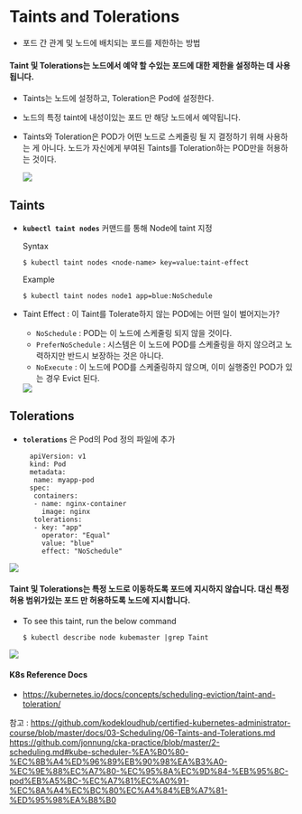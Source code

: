 # Taints and Tolerations
- 포드 간 관계 및 노드에 배치되는 포드를 제한하는 방법

#### Taint 및 Tolerations는 노드에서 예약 할 수있는 포드에 대한 제한을 설정하는 데 사용됩니다. 
- Taints는 노드에 설정하고, Toleration은 Pod에 설정한다.
- 노드의 특정 taint에 내성이있는 포드 만 해당 노드에서 예약됩니다.
- Taints와 Toleration은 POD가 어떤 노드로 스케줄링 될 지 결정하기 위해 사용하는 게 아니다.
   노드가 자신에게 부여된 Taints를 Toleration하는 POD만을 허용하는 것이다.

  <img src = https://github.com/kodekloudhub/certified-kubernetes-administrator-course/blob/master/images/tandt.PNG>
  
## Taints
- **`kubectl taint nodes`** 커맨드를 통해 Node에 taint 지정

  Syntax
  
  ```
  $ kubectl taint nodes <node-name> key=value:taint-effect
  ```
 
  Example
  ```
  $ kubectl taint nodes node1 app=blue:NoSchedule
  ```
  
- Taint Effect : 이 Taint를 Tolerate하지 않는 POD에는 어떤 일이 벌어지는가?
	- `NoSchedule` : POD는 이 노드에 스케줄링 되지 않을 것이다. 
	- `PreferNoSchedule` :  시스템은 이 노드에 POD를 스케줄링을 하지 않으려고 노력하지만 반드시 보장하는 것은 아니다. 
	- `NoExecute` : 이 노드에 POD를 스케줄링하지 않으며, 이미 실행중인 POD가 있는 경우 Evict 된다. 

  
  <img src = https://github.com/kodekloudhub/certified-kubernetes-administrator-course/blob/master/images/tn.PNG>
  
## Tolerations
   -  **`tolerations`** 은 Pod의 Pod 정의 파일에 추가
```
     apiVersion: v1
     kind: Pod
     metadata:
      name: myapp-pod
     spec:
      containers:
      - name: nginx-container
        image: nginx
      tolerations:
      - key: "app"
        operator: "Equal"
        value: "blue"
        effect: "NoSchedule"
```
    
  <img src = https://github.com/kodekloudhub/certified-kubernetes-administrator-course/blob/master/images/tp.PNG>
    

#### Taint 및 Tolerations는 특정 노드로 이동하도록 포드에 지시하지 않습니다. 대신 특정 허용 범위가있는 포드 만 허용하도록 노드에 지시합니다.
- To see this taint, run the below command
  ```
  $ kubectl describe node kubemaster |grep Taint
  ```
 
 <img src = https://github.com/kodekloudhub/certified-kubernetes-administrator-course/blob/master/images/tntm.PNG>
  
     
#### K8s Reference Docs
- https://kubernetes.io/docs/concepts/scheduling-eviction/taint-and-toleration/

참고 : https://github.com/kodekloudhub/certified-kubernetes-administrator-course/blob/master/docs/03-Scheduling/06-Taints-and-Tolerations.md
https://github.com/jonnung/cka-practice/blob/master/2-scheduling.md#kube-scheduler-%EA%B0%80-%EC%8B%A4%ED%96%89%EB%90%98%EA%B3%A0-%EC%9E%88%EC%A7%80-%EC%95%8A%EC%9D%84-%EB%95%8C-pod%EB%A5%BC-%EC%A7%81%EC%A0%91-%EC%8A%A4%EC%BC%80%EC%A4%84%EB%A7%81-%ED%95%98%EA%B8%B0
